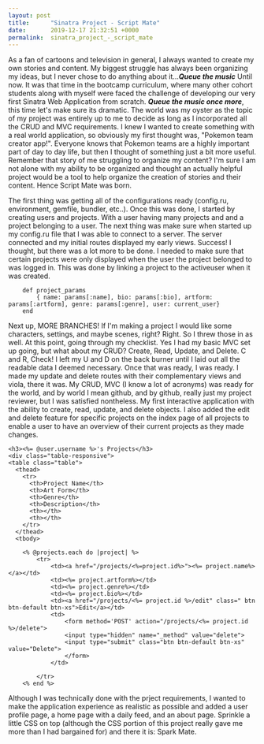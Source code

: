```yaml
---
layout: post
title:      "Sinatra Project - Script Mate"
date:       2019-12-17 21:32:51 +0000
permalink:  sinatra_project_-_script_mate
---
```


As a fan of cartoons and television in general, I always wanted to create my own stories and content. My biggest struggle has always been organizing my ideas, but I never chose to do anything about it...***Queue the music*** Until now. It was that time in the bootcamp curriculum, where many other cohort students along with myself were faced the challenge of developing our very first Sinatra Web Application from scratch. ***Queue the music once more***, this time let's make sure its dramatic. The world was my oyster as the topic of my project was entirely up to me to decide as long as I incorporated all the CRUD and MVC requirements. I knew I wanted to create something with a real world application, so obviously my first thought was, "Pokemon team creator app!". Everyone knows that Pokemon teams are a highly important part of day to day life, but then I thought of something just a bit more useful. Remember that story of me struggling to organize my content? I'm sure I am not alone with my ability to be organized and thought an actually helpful project would be a tool to help organize the creation of stories and their content. Hence Script Mate was born. 

The first thing was getting all of the configurations ready (config.ru, environment, gemfile, bundler, etc..). Once this was done, I started by creating users and projects. With a user having many projects and and a project belonging to a user. The next thing was make sure when started up my config.ru file that I was able to connect to a server. The server connected and my initial routes displayed my early views. Success! I thought, but there was a lot more to be done. I needed to make sure that certain projects were only displayed when the user the project belonged to was logged in. This was done by linking a project to the activeuser when it was created. 

```
    def project_params
        { name: params[:name], bio: params[:bio], artform: params[:artform], genre: params[:genre], user: current_user}
    end 
```

Next up, MORE BRANCHES! If I'm making a project I would like some characters, settings, and maybe scenes, right? Right. So I threw those in as well. At this point, going through my checklist. Yes I had my basic MVC set up going, but what about my CRUD? Create, Read, Update, and Delete. C and R, Check!  I left my U and D on the back burner until I laid out all the readable data I deemed necessary. Once that was ready, I was ready. I made my update and delete routes with their complementary views and viola, there it was. My CRUD, MVC (I know a lot of acronyms) was ready for the world, and by world I mean github, and by github, really just my project reviewer, but I was satisfied nontheless. My first interactive application with the ability to create, read, update, and delete objects. I also added the edit and delete feature for specific projects on the index page of all projects to enable a user to have an overview of their current projects as they made changes. 

```
<h3><%= @user.username %>'s Projects</h3>
<div class="table-responsive">          
<table class="table">
  <thead>
    <tr>
      <th>Project Name</th>
      <th>Art Form</th>
      <th>Genre</th>
      <th>Description</th>
      <th></th>
      <th></th>
    </tr>
  </thead>
  <tbody>

    <% @projects.each do |project| %>
        <tr>
            <td><a href="/projects/<%=project.id%>"><%= project.name%></a></td>
            <td><%= project.artform%></td>
            <td><%= project.genre%></td>
            <td><%= project.bio%></td>
            <td><a href="/projects/<%= project.id %>/edit" class=" btn btn-default btn-xs">Edit</a></td>
            <td>
                <form method='POST' action="/projects/<%= project.id %>/delete">
                <input type="hidden" name="_method" value="delete">
                <input type="submit" class="btn btn-default btn-xs" value="Delete">
                </form>
            </td>
            
        </tr>
    <% end %> 
```

Although I was technically done with the prject requirements, I wanted to make the application experience as realistic as possible and added a user profile page, a home page with a daily feed, and an about page. Sprinkle a little CSS on top (although the CSS portion of this project really gave me more than I had bargained for) and there it is: Spark Mate. 



